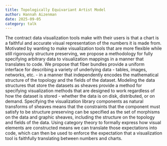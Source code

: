 ```yaml
---
title: Topologically Equivariant Artist Model
author: Hannah Aizenman
date: 2025-09-05
category: talk
---
```

The contract data visualization tools make with their users is that a chart is a faithful and accurate visual representation of the numbers it is made from. Motivated by wanting to make visualization tools that are more flexible while still rigorously structure preserving, we propose a methodology for fully specifying arbitrary data to visualization mappings in a manner that translates to code. We propose that fiber bundles provide a uniform interface for describing a variety of underlying data - tables, images, networks, etc. - in a manner that independently encodes the mathematical structure of the topology and the fields of the dataset. Modeling the data structures that store the datasets as sheaves provide a method for specifying visualization methods that are designed to work regardless of how the dataset is stored - whether the data is on disk, distributed, or on demand. Specifying the visualization library components as natural transforms of sheaves means that the constraints that the component must satisfy to be structure preserving can be specified as the set of morphisms on the data and graphic sheaves, including the structure on the topology and fields of the data. Using category theory to formally express how visual elements are constructed means we can translate those expectations into code, which can then be used to enforce the expectation that a visualization tool is faithfully translating between numbers and charts.

